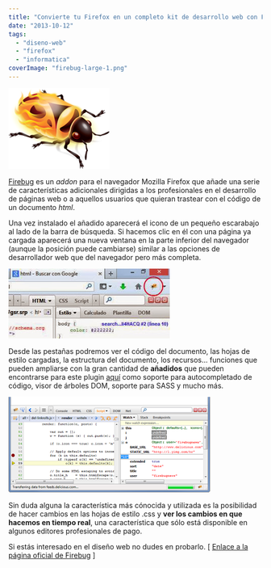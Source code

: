 ```yaml
---
title: "Convierte tu Firefox en un completo kit de desarrollo web con Firebug"
date: "2013-10-12"
tags: 
  - "diseno-web"
  - "firefox"
  - "informatica"
coverImage: "firebug-large-1.png"
---
```


[![](images/firebug-large-1.png)](http://1.bp.blogspot.com/-ke0mxPwP2gI/Ulkyk7OznoI/AAAAAAAAEq0/HrzXUD3NpQ4/s1600/firebug-large.png)

[Firebug](https://addons.mozilla.org/es/firefox/addon/firebug/) es un _addon_ para el navegador Mozilla Firefox que añade una serie de características adicionales dirigidas a los profesionales en el desarrollo de páginas web o a aquellos usuarios que quieran trastear con el código de un documento _html_.

Una vez instalado el añadido aparecerá el icono de un pequeño escarabajo al lado de la barra de búsqueda. Si hacemos clic en él con una página ya cargada aparecerá una nueva ventana en la parte inferior del navegador (aunque la posición puede cambiarse) similar a las opciones de desarrollador web que del navegador pero más completa.

[![](images/boton-1.jpg)](http://2.bp.blogspot.com/-DjUTnw2j3S0/Ulk6ERrfaWI/AAAAAAAAErM/UbXXYD9Gr-Q/s1600/boton.jpg)

Desde las pestañas podremos ver el código del documento, las hojas de estilo cargadas, la estructura del documento, los recursos... funciones que pueden ampliarse con la gran cantidad de **añadidos** que pueden encontrarse para este plugin [aquí](https://getfirebug.com/wiki/index.php/Firebug_Extensions) como soporte para autocompletado de código, visor de árboles DOM, soporte para SASS y mucho más.

[![](images/fbug1.png)](http://3.bp.blogspot.com/-CaDoWAqorNI/UlkzR0Wa1rI/AAAAAAAAEq8/005d1Ldld2Q/s1600/fbug1.png)

Sin duda alguna la característica más cónocida y utilizada es la posibilidad de hacer cambios en las hojas de estilo .css y **ver los cambios en que hacemos en tiempo real**, una característica que sólo está disponible en algunos editores profesionales de pago.

Si estás interesado en el diseño web no dudes en probarlo. \[ [Enlace a la página oficial de Firebug](https://getfirebug.com/) \]

